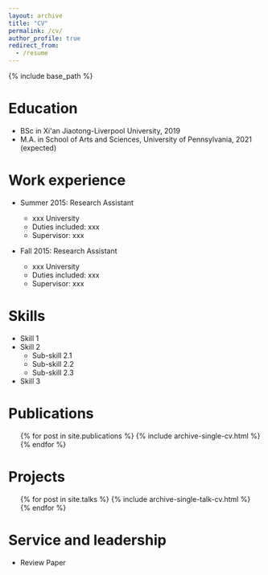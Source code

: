 ```yaml
---
layout: archive
title: "CV"
permalink: /cv/
author_profile: true
redirect_from:
  - /resume
---
```


{% include base_path %}

Education
======
* BSc in Xi'an Jiaotong-Liverpool University, 2019
* M.A. in School of Arts and Sciences, University of Pennsylvania, 2021 (expected)

Work experience
======
* Summer 2015: Research Assistant
  * xxx University
  * Duties included: xxx
  * Supervisor: xxx

* Fall 2015: Research Assistant
  * xxx University
  * Duties included: xxx
  * Supervisor: xxx
  
Skills
======
* Skill 1
* Skill 2
  * Sub-skill 2.1
  * Sub-skill 2.2
  * Sub-skill 2.3
* Skill 3

Publications
======
  <ul>{% for post in site.publications %}
    {% include archive-single-cv.html %}
  {% endfor %}</ul>
  
Projects
======
  <ul>{% for post in site.talks %}
    {% include archive-single-talk-cv.html %}
  {% endfor %}</ul>
  
Service and leadership
======
* Review Paper
